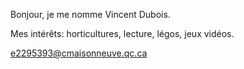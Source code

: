 Bonjour,
je me nomme Vincent Dubois.

Mes intérêts: horticultures, lecture, légos, jeux vidéos.

e2295393@cmaisonneuve.qc.ca
